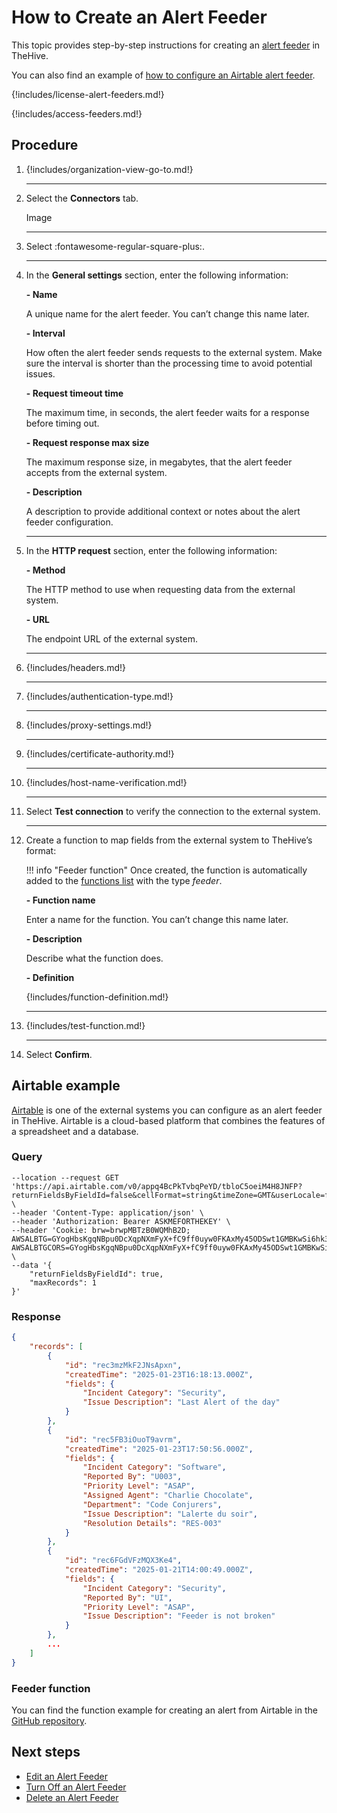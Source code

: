 # How to Create an Alert Feeder

This topic provides step-by-step instructions for creating an [alert feeder](about-feeders.md) in TheHive.

You can also find an example of [how to configure an Airtable alert feeder](#airtable-example).

{!includes/license-alert-feeders.md!}

{!includes/access-feeders.md!}

## Procedure

1. {!includes/organization-view-go-to.md!}

    ---

2. Select the **Connectors** tab.

    Image

    ---

3. Select :fontawesome-regular-square-plus:.

    ---

4. In the **General settings** section, enter the following information:

    **- Name**

    A unique name for the alert feeder. You can’t change this name later.

    **- Interval**

    How often the alert feeder sends requests to the external system. Make sure the interval is shorter than the processing time to avoid potential issues.

    **- Request timeout time**

    The maximum time, in seconds, the alert feeder waits for a response before timing out.

    **- Request response max size**

    The maximum response size, in megabytes, that the alert feeder accepts from the external system.

    **- Description**

    A description to provide additional context or notes about the alert feeder configuration.

    ---

5. In the **HTTP request** section, enter the following information:

    **- Method**

    The HTTP method to use when requesting data from the external system.

    **- URL**

    The endpoint URL of the external system.

    ---

6. {!includes/headers.md!}

    ---

7. {!includes/authentication-type.md!}

    ---

8. {!includes/proxy-settings.md!}

    ---

9. {!includes/certificate-authority.md!}

    ---

10. {!includes/host-name-verification.md!}

    ---

11. Select **Test connection** to verify the connection to the external system.

    ---

12. Create a function to map fields from the external system to TheHive’s format:

    !!! info "Feeder function"
        Once created, the function is automatically added to the [functions list](../manage-functions/about-functions.md) with the type *feeder*. 

    **- Function name**

    Enter a name for the function. You can’t change this name later.

    **- Description**

    Describe what the function does.

    **- Definition**

    {!includes/function-definition.md!}

    ---

13. {!includes/test-function.md!}

    ---

14. Select **Confirm**.

## Airtable example

[Airtable](https://www.airtable.com/) is one of the external systems you can configure as an alert feeder in TheHive. Airtable is a cloud-based platform that combines the features of a spreadsheet and a database.

### Query

``` curl 
--location --request GET 'https://api.airtable.com/v0/appq4BcPkTvbqPeYD/tbloC5oeiM4H8JNFP?returnFieldsByFieldId=false&cellFormat=string&timeZone=GMT&userLocale=fr' \
--header 'Content-Type: application/json' \
--header 'Authorization: Bearer ASKMEFORTHEKEY' \
--header 'Cookie: brw=brwpMBTzB0WQMhB2D; AWSALBTG=GYogHbsKgqNBpu0DcXqpNXmFyX+fC9ff0uyw0FKAxMy45ODSwt1GMBKwSi6hk3DYrmL7jx24HMG2NYWW3J1LWHwqyiwxQK99LfB2u8SgLtSqSnW90/zKX207KY/VrO0xZUBuQDS+rWqpUNvZodN9KGIk3A/fKMSfsZLWgpIng5Ajw/8PyTc=; AWSALBTGCORS=GYogHbsKgqNBpu0DcXqpNXmFyX+fC9ff0uyw0FKAxMy45ODSwt1GMBKwSi6hk3DYrmL7jx24HMG2NYWW3J1LWHwqyiwxQK99LfB2u8SgLtSqSnW90/zKX207KY/VrO0xZUBuQDS+rWqpUNvZodN9KGIk3A/fKMSfsZLWgpIng5Ajw/8PyTc=' \
--data '{
    "returnFieldsByFieldId": true,
    "maxRecords": 1
}'
```

### Response

``` json
{
    "records": [
        {
            "id": "rec3mzMkF2JNsApxn",
            "createdTime": "2025-01-23T16:18:13.000Z",
            "fields": {
                "Incident Category": "Security",
                "Issue Description": "Last Alert of the day"
            }
        },
        {
            "id": "rec5FB3iOuoT9avrm",
            "createdTime": "2025-01-23T17:50:56.000Z",
            "fields": {
                "Incident Category": "Software",
                "Reported By": "U003",
                "Priority Level": "ASAP",
                "Assigned Agent": "Charlie Chocolate",
                "Department": "Code Conjurers",
                "Issue Description": "Lalerte du soir",
                "Resolution Details": "RES-003"
            }
        },
        {
            "id": "rec6FGdVFzMQX3Ke4",
            "createdTime": "2025-01-21T14:00:49.000Z",
            "fields": {
                "Incident Category": "Security",
                "Reported By": "UI",
                "Priority Level": "ASAP",
                "Issue Description": "Feeder is not broken"
            }
        },
        ...
    ]
}
```

### Feeder function

You can find the function example for creating an alert from Airtable in the [GitHub repository]().

## Next steps

* [Edit an Alert Feeder](edit-a-feeder.md)
* [Turn Off an Alert Feeder](turn-off-a-feeder.md)
* [Delete an Alert Feeder](delete-a-feeder.md)